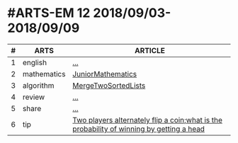#ARTS-EM 12 2018/09/03-2018/09/09
=================================

| # | ARTS | ARTICLE |
|---| ----- | ---------- |
|1|english|[...](../english/)|
|2|mathematics|[JuniorMathematics](../mathematics/week12-7年级下.md)|
|3|algorithm|[MergeTwoSortedLists](../algorithm/leetcode/MergeTwoSortedLists.md)|
|4|review|[...]()|
|5|share|[...](../c/c_programing_language/)|
|6|tip|[Two players alternately flip a coin;what is the probability of winning by getting a head](Documents/github/codinglife/arts/tip/Two-players-alternately-flip-a-coin-what-is-the-probability-of-winning-by-getting-a-head.md)|


